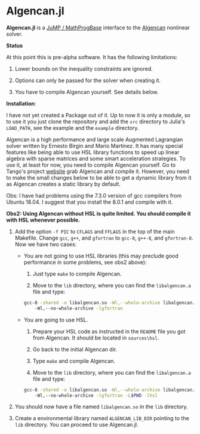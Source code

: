 Algencan.jl
===========

**Algencan.jl** is a [JuMP / MathProgBase](https://www.juliaopt.org/) interface
to the [Algencan](https://www.ime.usp.br/~egbirgin/tango/codes.php)
nonlinear solver.

**Status**

At this point this is pre-alpha software. It has the following limitations:

1. Lower bounds on the inequality constraints are ignored.

1. Options can only be passed for the solver when creating it.

1. You have to compile Algencan yourself. See details below.

**Installation**:

I have not yet created a Package out of it. Up to now it is only a module,  so
to use it you just clone the repository and add the `src` directory to Julia's
`LOAD_PATH`, see the example and the `example` directory.

Algencan is a high performance and large scale Augmented Lagrangian solver
written by Ernesto Birgin and Mario Martínez. It has many special features like
being able to use HSL library functions to speed up linear algebra with sparse
matrices and some smart acceleration strategies. To use it, at least for now,
you need to compile Algencan yourself. Go to Tango's project
[website](https://www.ime.usp.br/~egbirgin/tango/codes.php) grab Algencan and
compile it. However, you need to make the small changes below to be able to get
a dynamic library from it as Algencan creates a static library by default.

Obs: I have had problems using the 7.3.0 version of gcc compilers from Ubuntu
18.04. I suggest that you install the 8.0.1 and compile with it.

**Obs2: Using Algencan without HSL is quite limited. You should compile it with
HSL whenever possible.**

1. Add the option `-f PIC` to  `CFLAGS` and `FFLAGS` in the top of the main
Makefile. Change `gcc`, `g++`, and `gfortran` to `gcc-8`, `g++-8`, and
`gfortran-8`. Now we have two cases:

    * You are not going to use HSL libraries (this may preclude good performance
    in some problems, see obs2 above):

      1. Just type `make` to compile Algencan.

      1. Move to the `lib` directory, where you can find the `libalgencan.a` file
      and type:
      ```bash
      gcc-8 -shared -o libalgencan.so -Wl,--whole-archive libalgencan.a \\
          -Wl,--no-whole-archive -lgfortran
      ```
    * You are going to use HSL.

      1. Prepare your HSL code as instructed in the `README` file you got from
      Algencan. It should be located in `sources\hsl`.

      1. Go back to the initial Algencan dir.

      1. Type `make` and compile Algencan.

      1.  Move to the `lib` directory, where you can find the `libalgencan.a` file
      and type:
      ```bash
      gcc-8 -shared -o libalgencan.so -Wl,--whole-archive libalgencan.a \\
          -Wl,--no-whole-archive -lgfortran -L$PWD -lhsl
      ```

1. You should now have a file named `libalgencan.so` in the `lib` directory.

3. Create a environmental library named `ALGENCAN_LIB_DIR` pointing to the
`lib` directory. You can proceed to use Algencan.jl.

